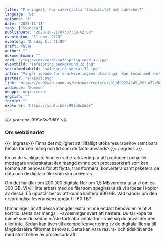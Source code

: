 ```yaml
---
title: "Pre-ingest, hur säkerställa flexibilitet och säkerhet?"
language: "Se"
episode: "3"
date: "2020-11-11"
tags: ["Svenska"]
publishDate: "2020-10-21T07:37:39+02:00"
eventdatum: "11 nov. 2020"
eventdag: "Onsdag kl. 11:00"
draft: false
author: ""
dokumentnamn: ""
card: "/img/event/cards/safespring_card_32.jpg"
eventbild: "safespring_background_32.jpg"
socialmediabild: "safespring_social_32.jpg"
intro: "Vi går igenom hur e-arkiveringens utmaningar kan lösas med serverkapacitet och tillfällig lagring."
partner: "arkivit.svg"
link: "https://us02web.zoom.us/webinar/register/9116022242491/WN_uT2x58w6RjWf8BPQzZqLbw"
audience: "kommun"
knapp: "Registrera"
english: ""
formid: ""
explorer: "https://youtu.be/i99SeSw3d6Y"
---
```

{{< youtube i99SeSw3d6Y >}}

### Om webbinariet

{{< ingress>}}
Finns det möjlighet att tillfälligt utöka resursbehov samt bara betala för den mäng och tid som de facto används?
{{< /ingress >}}

En av de vanligaste hindren vid e-arkivering är att producent och/eller mottagare underskattat den mängd minne och processorkraft som kan komma att behövas för att flytta, transformera, konvertera samt paketera de data och de digitala filer som ska arkiveras.

Om det handlar om 200 000 digitala filer om 1,5 MB vardera talar vi om ca 300 GB. Vi vill inte arbeta med de filer som speglats ut så vi arbetar i kopior av dessa. Då uppstår behov att kunna hantera 600 GB. Vad händer om den ursprungliga leveransen uppgår till 60 TB?

Utmaningen är att dessa mängder extra minne endast behövs en relativt kort tid. Detta har många IT-avdelningar svårt att hantera. Du får köpa till minne som du sedan måste fortsätta betala för - vare sig du använder den eller inte. Sedan kan även till exempel konvertering av de digitala filerna till långtidssäkra filformat behövas. Detta kan vara resurs- och tidskrävande med stort behov av processorkraft.
